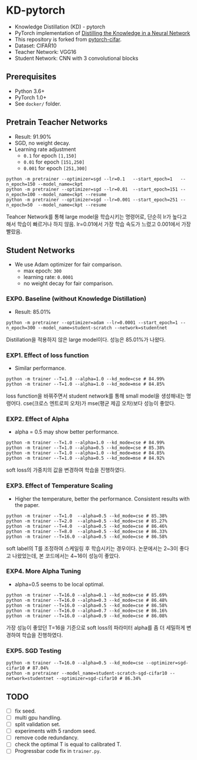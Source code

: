 # KD-pytorch

* Knowledge Distillation (KD) - pytorch
* PyTorch implementation of [Distilling the Knowledge in a Neural Network](https://arxiv.org/abs/1503.02531)
* This repository is forked from [pytorch-cifar](https://github.com/kuangliu/pytorch-cifar).
* Dataset: CIFAR10
* Teacher Network: VGG16
* Student Network: CNN with 3 convolutional blocks

## Prerequisites
- Python 3.6+
- PyTorch 1.0+
- See `docker/` folder.

## Pretrain Teacher Networks
* Result: 91.90%
* SGD, no weight decay.
* Learning rate adjustment
  * `0.1` for epoch `[1,150]`
  * `0.01` for epoch `[151,250]`
  * `0.001` for epoch `[251,300]`
```
python -m pretrainer --optimizer=sgd --lr=0.1   --start_epoch=1   --n_epoch=150 --model_name=ckpt
python -m pretrainer --optimizer=sgd --lr=0.01  --start_epoch=151 --n_epoch=100 --model_name=ckpt --resume
python -m pretrainer --optimizer=sgd --lr=0.001 --start_epoch=251 --n_epoch=50  --model_name=ckpt --resume
```
Teahcer Network를 통해 large model을 학습시키는 명령어로, 단순히 lr가 높다고 해서 학습이 빠르거나 하지 않음. lr=0.01에서 가장 학습 속도가 느렸고 0.001에서 가장 빨랐음.

## Student Networks
* We use Adam optimizer for fair comparison.
  * max epoch: `300`
  * learning rate: `0.0001`
  * no weight decay for fair comparison.

### EXP0. Baseline (without Knowledge Distillation)
* Result: 85.01%
```
python -m pretrainer --optimizer=adam --lr=0.0001 --start_epoch=1 --n_epoch=300 --model_name=student-scratch --network=studentnet
```
Distillation을 적용하지 않은 large model이다. 성능은 85.01%가 나왔다.

### EXP1. Effect of loss function
* Similar performance.
```
python -m trainer --T=1.0 --alpha=1.0 --kd_mode=cse # 84.99%
python -m trainer --T=1.0 --alpha=1.0 --kd_mode=mse # 84.85%
```
loss function을 바꿔주면서 student network를 통해 small model을 생성해내는 명령어다. cse(크로스 엔트로피 오차)가 mse(평균 제곱 오차)보다 성능이 좋았다.

### EXP2. Effect of Alpha
* alpha = 0.5 may show better performance.
```
python -m trainer --T=1.0 --alpha=1.0 --kd_mode=cse # 84.99%
python -m trainer --T=1.0 --alpha=0.5 --kd_mode=cse # 85.38%
python -m trainer --T=1.0 --alpha=1.0 --kd_mode=mse # 84.85%
python -m trainer --T=1.0 --alpha=0.5 --kd_mode=mse # 84.92%
```
soft loss의 가중치의 값을 변경하여 학습을 진행하였다.

### EXP3. Effect of Temperature Scaling
* Higher the temperature, better the performance. Consistent results with the paper.
```
python -m trainer --T=1.0  --alpha=0.5 --kd_mode=cse # 85.38%
python -m trainer --T=2.0  --alpha=0.5 --kd_mode=cse # 85.27%
python -m trainer --T=4.0  --alpha=0.5 --kd_mode=cse # 86.46%
python -m trainer --T=8.0  --alpha=0.5 --kd_mode=cse # 86.33%
python -m trainer --T=16.0 --alpha=0.5 --kd_mode=cse # 86.58%
```
soft label의 T를 조정하여 스케일링 후 학습시키는 경우이다. 논문에서는 2~3이 좋다고 나왔었는데, 본 코드에서는 4~16이 성능이 좋았다.

### EXP4. More Alpha Tuning
* alpha=0.5 seems to be local optimal.
```
python -m trainer --T=16.0 --alpha=0.1 --kd_mode=cse # 85.69%
python -m trainer --T=16.0 --alpha=0.3 --kd_mode=cse # 86.48%
python -m trainer --T=16.0 --alpha=0.5 --kd_mode=cse # 86.58%
python -m trainer --T=16.0 --alpha=0.7 --kd_mode=cse # 86.16%
python -m trainer --T=16.0 --alpha=0.9 --kd_mode=cse # 86.08%
```
가장 성능이 좋았던 T=16을 기준으로 soft loss의 파라미터 alpha를 좀 더 세밀하게 변경하여 학습을 진행하였다.

### EXP5. SGD Testing
```
python -m trainer --T=16.0 --alpha=0.5 --kd_mode=cse --optimizer=sgd-cifar10 # 87.04%
python -m pretrainer --model_name=student-scratch-sgd-cifar10 --network=studentnet --optimizer=sgd-cifar10 # 86.34%
```

## TODO
* [ ] fix seed.
* [ ] multi gpu handling.
* [ ] split validation set.
* [ ] experiments with 5 random seed.
* [ ] remove code redundancy.
* [ ] check the optimal T is equal to calibrated T.
* [ ] Progressbar code fix in `trainer.py`.
